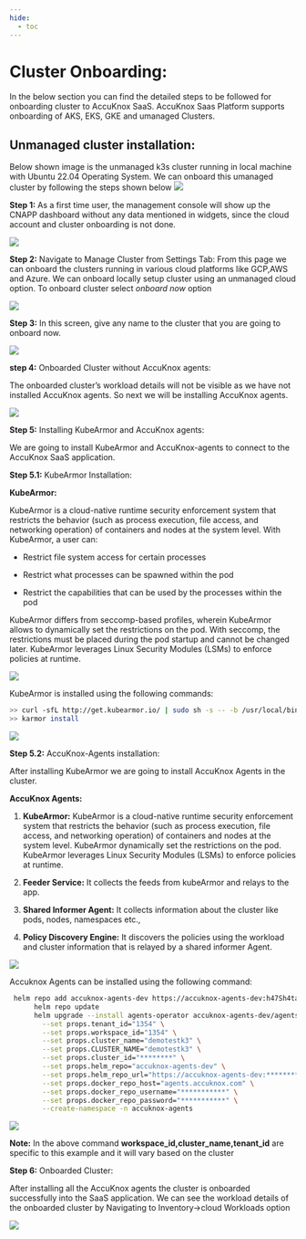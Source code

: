 ```yaml
---
hide:
  - toc
---
```


# **Cluster Onboarding:** 

In the below section you can find the detailed steps to be followed for onboarding cluster to AccuKnox SaaS. AccuKnox Saas Platform supports onboarding of AKS, EKS, GKE and umanaged Clusters.  

## **Unmanaged cluster installation:**
Below shown image is the unmanaged k3s cluster running in local machine with Ubuntu 22.04 Operating System. We can onboard this umanaged cluster by following the steps shown below 
![](/getting-started/images/k3s.png)

**Step 1:** As a first time user, the management console will show up the CNAPP dashboard without any data mentioned in widgets, since the cloud account and cluster onboarding is not done. 

![](/getting-started/images/cnapp-dashboard.png)

**Step 2:** Navigate to Manage Cluster from Settings Tab: 
From this page we can onboard the clusters running in various cloud platforms like GCP,AWS and Azure. We can onboard locally setup cluster using an unmanaged cloud option. To onboard cluster select *onboard now* option

![](/getting-started/images/cluster-onboarding-1.png)

**Step 3:** In this screen, give any name to the cluster that you are going to onboard now.

![](/getting-started/images/cluster-onboarding-2.png)

**step 4:** Onboarded Cluster without AccuKnox agents: 

The onboarded cluster’s workload details will not be visible as we have not installed AccuKnox agents. So next we will be installing AccuKnox agents.

![](/getting-started/images/cluster-onboarding-3.png)

**Step 5:** Installing KubeArmor and AccuKnox agents: 

We are going to install KubeArmor and AccuKnox-agents to connect to the AccuKnox SaaS application.

**Step 5.1:** KubeArmor Installation: 

**KubeArmor:** 

KubeArmor is a cloud-native runtime security enforcement system that restricts the behavior (such as process execution, file access, and networking operation) of containers and nodes at the system level. With KubeArmor, a user can:

+ Restrict file system access for certain processes

+ Restrict what processes can be spawned within the pod

+ Restrict the capabilities that can be used by the processes within the pod

KubeArmor differs from seccomp-based profiles, wherein KubeArmor allows to dynamically set the restrictions on the pod. With seccomp, the restrictions must be placed during the pod startup and cannot be changed later. KubeArmor leverages Linux Security Modules (LSMs) to enforce policies at runtime.

![](/getting-started/images/cluster-onboarding-4.png)

KubeArmor is installed using the following commands:

```bash
>> curl -sfL http://get.kubearmor.io/ | sudo sh -s -- -b /usr/local/bin
>> karmor install
```
![](/getting-started/images/cluster-onboarding-5.png)

**Step 5.2:** AccuKnox-Agents installation:

After installing KubeArmor we are going to install AccuKnox Agents in the cluster. 

**AccuKnox Agents:** 

1. **KubeArmor:**  KubeArmor is a cloud-native runtime security enforcement system that restricts the behavior (such as process execution, file access, and networking operation) of containers and nodes at the system level. KubeArmor dynamically set the restrictions on the pod. KubeArmor leverages Linux Security Modules (LSMs) to enforce policies at runtime.

2. **Feeder Service:** It collects the feeds from kubeArmor and relays to the app. 

3. **Shared Informer Agent:** It collects information about the cluster like pods, nodes, namespaces etc., 

4. **Policy Discovery Engine:** It discovers the policies using the workload and cluster information that is relayed by a shared informer Agent. 

![](/getting-started/images/cluster-onboarding-6.png)

Accuknox Agents can be installed using the following command: 

```bash
 helm repo add accuknox-agents-dev https://accuknox-agents-dev:h47Sh4taEs@agents.accuknox.com/repository/accuknox-agents-dev
      helm repo update
      helm upgrade --install agents-operator accuknox-agents-dev/agents-operator \
        --set props.tenant_id="1354" \
        --set props.workspace_id="1354" \
        --set props.cluster_name="demotestk3" \
        --set props.CLUSTER_NAME="demotestk3" \
        --set props.cluster_id="********" \
        --set props.helm_repo="accuknox-agents-dev" \
        --set props.helm_repo_url="https://accuknox-agents-dev:**********@agents.accuknox.com/repository/accuknox-agents-dev" \
        --set props.docker_repo_host="agents.accuknox.com" \
        --set props.docker_repo_username="***********" \
        --set props.docker_repo_password="***********" \
        --create-namespace -n accuknox-agents
```

![](/getting-started/images/cluster-onboarding-7.png)

**Note:** In the above command **workspace_id,cluster_name,tenant_id**  are specific to this example and it will vary based on the cluster

**Step 6:** Onboarded Cluster: 

After installing all the AccuKnox agents the cluster is onboarded successfully into the SaaS application. We can see the workload details of the onboarded cluster by Navigating to Inventory->cloud Workloads option 

![](/getting-started/images/cluster-onboarding-8.png)